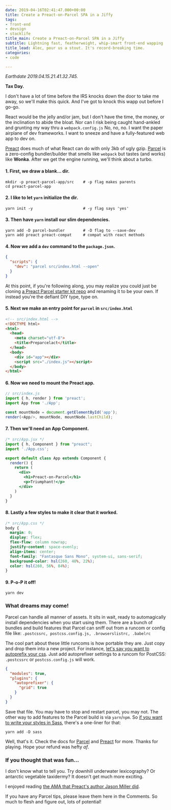 ```yaml
---
date: 2019-04-16T02:41:47.000+00:00
title: Create a Preact-on-Parcel SPA in a Jiffy
tags:
- front-end
- devsign
- stacklife
title_main: Create a Preact-on-Parcel SPA in a Jiffy
subtitle: Lightning fast, featherweight, whip-smart front-end wapping
title_lead: Alec, pour us a stout. It's record-breaking time.
categories:
- code

---
```

_Earthdate 2019.04.15.21.41.32.745._

**Tax Day.**

I don't have a lot of time before the IRS knocks down the door to take me away, so we'll make this quick. And I've got to knock this wapp out before I go-go.

React would be the jelly and/or jam, but I don't have the time, the money, or the inclination to abide the bloat. Nor can I risk being caught hand-ankled and grunting my way thru a `webpack.config.js` No, no, no. I want the paper airplane of dev frameworks. I want to sneeze and have a fully-featured web app to dev on.

[Preact](https://preactjs.com) does much of what React can do with only 3kb of ugly gzip. [Parcel](https://parceljs.org) is a zero-config bundler/builder that smells like `webpack` but tastes (and works) like **Wonka**. After we get the engine running, we'll think about a turbo.

#### 1. First, we draw a blank... dir.

``` shell
mkdir -p preact-parcel-app/src    # -p flag makes parents
cd preact-parcel-app
```

#### 2. I like to let `yarn` initialize the dir.

``` shell
yarn init -y                      # -y flag says 'yes'
```

#### 3. Then have `yarn` install our slim dependencies.

``` shell
yarn add -D parcel-bundler        # -D flag to --save-dev
yarn add preact preact-compat     # compat with react methods
```

#### 4. Now we add a `dev` command to the `package.json`.

``` json
{
  "scripts": {
    "dev": "parcel src/index.html --open"
  }
}
```

At this point, if you're following along, you may realize you could just be cloning [a Preact Parcel starter kit repo](https://github.com/krry/preact-on-parcel) and renaming it to be your own. If instead you're the defiant DIY type, type on.

#### 5. Next we make an entry point for `parcel` in `src/index.html`

``` html
<!-- src/index.html -->
<!DOCTYPE html>
<html>
  <head>
    <meta charset="utf-8">
    <title>Preparcelact</title>
  </head>
  <body>
    <div id="app"></div>
    <script src="./index.js"></script>
  </body>
</html>
```

#### 6. Now we need to mount the Preact app.

``` js
// src/index.js
import { h, render } from 'preact';
import App from './App';

const mountNode = document.getElementById('app');
render(<App/>, mountNode, mountNode.lastChild);
```

#### 7. Then we'll need an App Component.

``` jsx
/* src/App.jsx */
import { h, Component } from "preact";
import './App.css';

export default class App extends Component {
  render() {
    return (
      <div>
        <h1>Preact-on-Parcel</h1>
        <p>Triumphant!</p>
      </div>
    )
  }
}
```

#### 8. Lastly a few styles to make it clear that it worked.

``` css
/* src/App.css */
body {
  margin: 0;
  display: flex;
  flex-flow: column nowrap;
  justify-content: space-evenly;
  align-items: center;
  font-family: "Fantasque Sans Mono", system-ui, sans-serif;
  background-color: hsl(260, 48%, 22%);
  color: hsl(260, 56%, 84%);
}
```

#### 9. P-o-P it off!

    yarn dev

### What dreams may come!

Parcel can handle all manner of assets. It sits in wait, ready to automagically install dependencies when you start using them. There are a bunch of bundles and build features that Parcel can sniff out from a runcom or config file like: `.postcssrc, postcss.config.js, .browserslistrc, .babelrc`

The cool part about these little runcoms is how portable they are. Just copy and drop them into a new project. For instance, [let's say you want to autoprefix your css](https://parceljs.org/css.html). Just add autoprefixer settings to a runcom for PostCSS: `.postcssrc` or `postcss.config.js` will work.

``` json
{
  "modules": true,
  "plugins": {
    "autoprefixer": {
      "grid": true
    }
  }
}
```

Save that file. You may have to stop and restart parcel, you may not. The other way to add features to the Parcel build is via `yarn`/`npm`. So [if you want to write your styles in Sass](https://parceljs.org/scss.html), there's a one-liner for that:

``` shell
yarn add -D sass
```

Well, that's it. Check the docs for [Parcel](https://parceljs.org/getting_started.html) and [Preact](https://preactjs.com/guide/getting-started) for more. Thanks for playing. Hope your refund was hefty _af_.

### If you thought that was fun…

I don't know what to tell you. Try downhill underwater lexicography? Or antarctic vegetable taxidermy? It doesn't get much more exciting.

I enjoyed reading [the AMA that Preact's author Jason Miller did](https://jasonformat.com/preact-ama-on-sideway/).

If you have any Parcel tips, please leave them here in the Comments. So much to flesh and figure out, lots of potential!